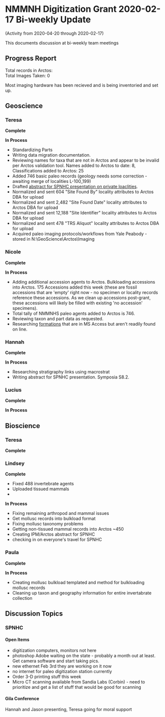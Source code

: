 # NMMNH Digitization Grant 2020-02-17 Bi-weekly Update
(Activity from 2020-04-20 through 2020-02-17)

This documents discussion at bi-weekly team meetings

## Progress Report

Total records in Arctos:  
Total Images Taken: 0

Most imaging hardware has been recieved and is being inventoried and set up.

## Geoscience
### Teresa
**Complete**

 
**In Process**
 - Standardizing Parts
 - Writing data migration documentation.
 - Reviewing names for taxa that are not in Arctos and appear to be invalid per Arctos validation tool. Names added to Arctos to date: 8, Classifications added to Arctos: 25
 - Added 746 basic paleo records (geology needs some correction - awaiting merge of localities L-100_199)
 - Drafted [abstract for SPNHC presentation on private loaclities](https://github.com/ArctosDB/SPNHC/issues/30).
 - Normalized and sent 604 "Site Found By" locality attributes to Arctos DBA for upload
 - Normalized and sent 2,482 "Site Found Date" locality attributes to Arctos DBA for upload
 - Normalized and sent 12,188 "Site Identifier" locality attributes to Arctos DBA for upload
 - Normalized and sent 478 "TRS Aliquot" locality attributes to Arctos DBA for upload
 - Acquired paleo imaging protocols/workflows from Yale Peabody - stored in N:\GeoScience\Arctos\Imaging
 
### Nicole
**Complete**

 
 **In Process**
 - Adding additional accession agents to Arctos. Bulkloading accessions into Arctos. 175 Accessions added this week (these are fossil accessions that are 'empty' right now - no specimen or locality records reference these accessions. As we clean up accessions post-grant, these accessions will likely be filled with existing 'no accession' specimens).
 - Total tally of NMMNHS paleo agents added to Arctos is 746.
 - Reviewing taxon and part data as requested.
 - Researching [formations](https://github.com/ArctosDB/data-migration/issues/175#issuecomment-567642337) that are in MS Access but aren't readily found on line.

### Hannah
**Complete**


**In Process**
 - Researching stratigraphy links using macrostrat
 - Writing abstract for SPNHC presentation. Symposia S8.2. 
 
### Lucius
**Complete**

 
**In Process**


## Bioscience
### Teresa
**Complete**

 
### Lindsey
**Complete**
 - Fixed 488 invertebrate agents
 - Uploaded tissued mammals
 - 

**In Process**
 - Fixing remaining arthropod and mammal issues
 - Get mollusc records into bulkload format
 - Fixing mollusc taxonomy problems
 - Getting non-tissued mammal records into Arctos ~450
 - Creating IPM/Arctos abstract for SPNHC
 - checking in on everyone's travel for SPNHC
 
 
### Paula
 **Complete**
 
 
 **In Process**
 - Creating mollusc bulkload templated and method for bulkloading mollusc records
 - Cleaning up taxon and geography information for entire invertabrate collection
 
## Discussion Topics

### SPNHC


#### Open Items
- digitization computers, monitors not here
- photoshop Adobe waiting on the state - probably a month out at least. Get camera software and start taking pics.
- new ethernet Feb 3rd they are working on it now
- no internet for paleo digitization station currently
- Order 3-D printing stuff this week
- Micro CT scanning available from Sandia Labs (Corbin) - need to prioritize and get a list of stuff that would be good for scanning

#### Gila Conference

Hannah and Jason presenting, Teresa going for moral support
